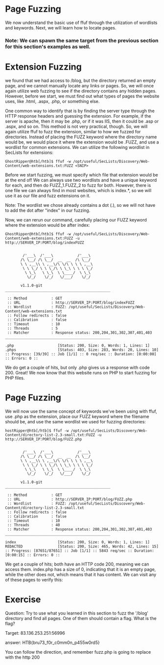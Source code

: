 # Page Fuzzing 
We now understand the basic use of ffuf through the utilization of wordlists and keywords. Next, we will learn how to locate pages.

### Note: We can spawn the same target from the previous section for this section's examples as well.

# Extension Fuzzing
 we found that we had access to /blog, but the directory returned an empty page, and we cannot manually locate any links or pages. So, we will once again utilize web fuzzing to see if the directory contains any hidden pages. However, before we start, we must find out what types of pages the website uses, like .html, .aspx, .php, or something else.

 One common way to identify that is by finding the server type through the HTTP response headers and guessing the extension. For example, if the server is apache, then it may be .php, or if it was IIS, then it could be .asp or .aspx, and so on. This method is not very practical, though. So, we will again utilize ffuf to fuzz the extension, similar to how we fuzzed for directories. Instead of placing the FUZZ keyword where the directory name would be, we would place it where the extension would be .FUZZ, and use a wordlist for common extensions. We can utilize the following wordlist in SecLists for extensions:

```
GhostRipper@htb[/htb]$ ffuf -w /opt/useful/SecLists/Discovery/Web-Content/web-extensions.txt:FUZZ <SNIP>
```
Before we start fuzzing, we must specify which file that extension would be at the end of! We can always use two wordlists and have a unique keyword for each, and then do FUZZ_1.FUZZ_2 to fuzz for both. However, there is one file we can always find in most websites, which is index.*, so we will use it as our file and fuzz extensions on it.

Note: The wordlist we chose already contains a dot (.), so we will not have to add the dot after "index" in our fuzzing.

Now, we can rerun our command, carefully placing our FUZZ keyword where the extension would be after index:
```
GhostRipper@htb[/htb]$ ffuf -w /opt/useful/SecLists/Discovery/Web-Content/web-extensions.txt:FUZZ -u http://SERVER_IP:PORT/blog/indexFUZZ


        /'___\  /'___\           /'___\       
       /\ \__/ /\ \__/  __  __  /\ \__/       
       \ \ ,__\\ \ ,__\/\ \/\ \ \ \ ,__\      
        \ \ \_/ \ \ \_/\ \ \_\ \ \ \ \_/      
         \ \_\   \ \_\  \ \____/  \ \_\       
          \/_/    \/_/   \/___/    \/_/       

       v1.1.0-git
________________________________________________

 :: Method           : GET
 :: URL              : http://SERVER_IP:PORT/blog/indexFUZZ
 :: Wordlist         : FUZZ: /opt/useful/SecLists/Discovery/Web-Content/web-extensions.txt
 :: Follow redirects : false
 :: Calibration      : false
 :: Timeout          : 10
 :: Threads          : 5
 :: Matcher          : Response status: 200,204,301,302,307,401,403
________________________________________________

.php                    [Status: 200, Size: 0, Words: 1, Lines: 1]
.phps                   [Status: 403, Size: 283, Words: 20, Lines: 10]
:: Progress: [39/39] :: Job [1/1] :: 0 req/sec :: Duration: [0:00:00] :: Errors: 0 ::
```
We do get a couple of hits, but only .php gives us a response with code 200. Great! We now know that this website runs on PHP to start fuzzing for PHP files.

# Page Fuzzing
We will now use the same concept of keywords we've been using with ffuf, use .php as the extension, place our FUZZ keyword where the filename should be, and use the same wordlist we used for fuzzing directories:
```
hostRipper@htb[/htb]$ ffuf -w /opt/useful/SecLists/Discovery/Web-Content/directory-list-2.3-small.txt:FUZZ -u http://SERVER_IP:PORT/blog/FUZZ.php


        /'___\  /'___\           /'___\       
       /\ \__/ /\ \__/  __  __  /\ \__/       
       \ \ ,__\\ \ ,__\/\ \/\ \ \ \ ,__\      
        \ \ \_/ \ \ \_/\ \ \_\ \ \ \ \_/      
         \ \_\   \ \_\  \ \____/  \ \_\       
          \/_/    \/_/   \/___/    \/_/       

       v1.1.0-git
________________________________________________

 :: Method           : GET
 :: URL              : http://SERVER_IP:PORT/blog/FUZZ.php
 :: Wordlist         : FUZZ: /opt/useful/SecLists/Discovery/Web-Content/directory-list-2.3-small.txt
 :: Follow redirects : false
 :: Calibration      : false
 :: Timeout          : 10
 :: Threads          : 40
 :: Matcher          : Response status: 200,204,301,302,307,401,403
________________________________________________

index                   [Status: 200, Size: 0, Words: 1, Lines: 1]
REDACTED                [Status: 200, Size: 465, Words: 42, Lines: 15]
:: Progress: [87651/87651] :: Job [1/1] :: 5843 req/sec :: Duration: [0:00:15] :: Errors: 0 ::
```
We get a couple of hits; both have an HTTP code 200, meaning we can access them. index.php has a size of 0, indicating that it is an empty page, while the other does not, which means that it has content. We can visit any of these pages to verify this:


# Exercise 

Question: Try to use what you learned in this section to fuzz the '/blog' directory and find all pages. One of them should contain a flag. What is the flag?

Target: 83.136.253.251:56996

answer: HTB{bru73_f0r_c0mm0n_p455w0rd5}

You can follow the direction, and remember fuzz.php is going to replace with the http 200 

